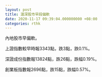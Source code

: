 ```yaml
---
layout: post
title: 滬深股市早段偏軟
date: 2020-11-17 09:39:04.000000000 +08:00
categories: rthk
---
```


內地股市早偏軟。

上證指數較早時報3343點，跌3點，跌0.1%。

深證成份指數報13824點，跌26點，跌幅0.19%。

創業板指數報2696點，跌15點，跌幅0.57%。
